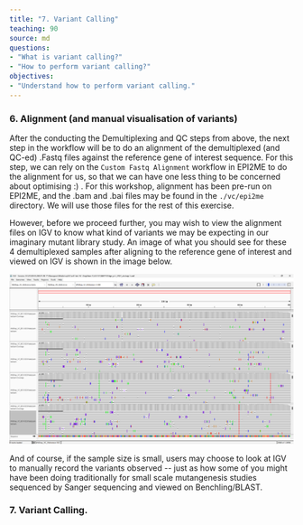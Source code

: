 ```yaml
---
title: "7. Variant Calling"
teaching: 90
source: md
questions:
- "What is variant calling?"
- "How to perform variant calling?"
objectives:
- "Understand how to perform variant calling."
---
```


### 6. Alignment (and manual visualisation of variants)

After the conducting the Demultiplexing and QC steps from above, the next step in the workflow will be to do an alignment of the demultiplexed (and QC-ed) .Fastq files against the reference gene of interest sequence. For this step, we can rely on the `Custom Fastq Alignment` workflow in EPI2ME to do the alignment for us, so that we can have one less thing to be concerned about optimising :) . For this workshop, alignment has been pre-run on EPI2ME, and the .bam and .bai files may be found in the `./vc/epi2me` directory. We will use those files for the rest of this exercise. 

However, before we proceed further, you may wish to view the alignment files on IGV to know what kind of variants we may be expecting in our imaginary mutant library study. An image of what you should see for these 4 demultiplexed samples after aligning to the reference gene of interest and viewed on IGV is shown in the image below. 

![Variants viewed on IGV](../fig/VC/Variants_on_IGV.png)

And of course, if the sample size is small, users may choose to look at IGV to manually record the variants observed -- just as how some of you might have been doing traditionally for small scale mutangenesis studies sequenced by Sanger sequencing and viewed on Benchling/BLAST. 

### 7. Variant Calling.
